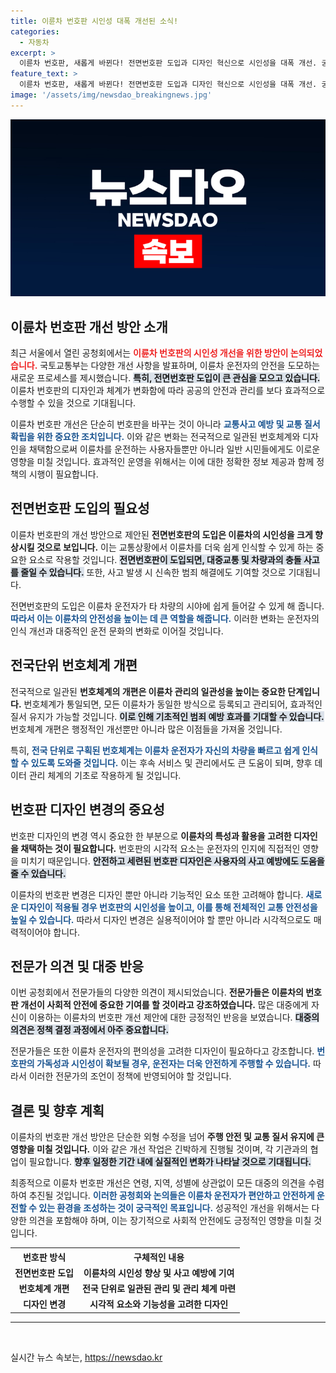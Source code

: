 ```yaml
---
title: 이륜차 번호판 시인성 대폭 개선된 소식!
categories:
  - 자동차
excerpt: >
  이륜차 번호판, 새롭게 바뀐다! 전면번호판 도입과 디자인 혁신으로 시인성을 대폭 개선. 궁금하다면 공청회의 주요 내용을 확인해보세요!
feature_text: >
  이륜차 번호판, 새롭게 바뀐다! 전면번호판 도입과 디자인 혁신으로 시인성을 대폭 개선. 궁금하다면 공청회의 주요 내용을 확인해보세요!
image: '/assets/img/newsdao_breakingnews.jpg'
---
```


<p><img src="/assets/img/newsdao_breakingnews.jpg" alt="firstkoreanews 속보" /></p>

<h2 data-ke-size="size26">이륜차 번호판 개선 방안 소개</h2>

<p data-ke-size="size16">최근 서울에서 열린 공청회에서는 <b><span style="color: #ee2323;">이륜차 번호판의 시인성 개선을 위한 방안이 논의되었습니다.</span></b> 국토교통부는 다양한 개선 사항을 발표하며, 이륜차 운전자의 안전을 도모하는 새로운 프로세스를 제시했습니다. <b><span style="background-color: #21538527;">특히, 전면번호판 도입이 큰 관심을 모으고 있습니다.</span></b> 이륜차 번호판의 디자인과 체계가 변화함에 따라 공공의 안전과 관리를 보다 효과적으로 수행할 수 있을 것으로 기대됩니다.</p>

<p data-ke-size="size16">이륜차 번호판 개선은 단순히 번호판을 바꾸는 것이 아니라 <b><span style="color: #1a5490;">교통사고 예방 및 교통 질서 확립을 위한 중요한 조치입니다.</span></b> 이와 같은 변화는 전국적으로 일관된 번호체계와 디자인을 채택함으로써 이륜차를 운전하는 사용자들뿐만 아니라 일반 시민들에게도 이로운 영향을 미칠 것입니다. 효과적인 운영을 위해서는 이에 대한 정확한 정보 제공과 함께 정책의 시행이 필요합니다.</p>

<h2 data-ke-size="size26">전면번호판 도입의 필요성</h2>

<p data-ke-size="size16">이륜차 번호판의 개선 방안으로 제안된 <b><span style="ee2323;">전면번호판의 도입은 이륜차의 시인성을 크게 향상시킬 것으로 보입니다.</span></b> 이는 교통상황에서 이륜차를 더욱 쉽게 인식할 수 있게 하는 중요한 요소로 작용할 것입니다. <b><span style="background-color: #21538527;">전면번호판이 도입되면, 대중교통 및 차량과의 충돌 사고를 줄일 수 있습니다.</span></b> 또한, 사고 발생 시 신속한 범죄 해결에도 기여할 것으로 기대됩니다.</p>

<p data-ke-size="size16">전면번호판의 도입은 이륜차 운전자가 타 차량의 시야에 쉽게 들어갈 수 있게 해 줍니다. <b><span style="color: #1a5490;">따라서 이는 이륜차의 안전성을 높이는 데 큰 역할을 해줍니다.</span></b> 이러한 변화는 운전자의 인식 개선과 대중적인 운전 문화의 변화로 이어질 것입니다.</p>

<h2 data-ke-size="size26">전국단위 번호체계 개편</h2>

<p data-ke-size="size16">전국적으로 일관된 <b><span style="ee2323;">번호체계의 개편은 이륜차 관리의 일관성을 높이는 중요한 단계입니다.</span></b> 번호체계가 통일되면, 모든 이륜차가 동일한 방식으로 등록되고 관리되어, 효과적인 질서 유지가 가능할 것입니다. <b><span style="background-color: #21538527;">이로 인해 기초적인 범죄 예방 효과를 기대할 수 있습니다.</span></b> 번호체계 개편은 행정적인 개선뿐만 아니라 많은 이점들을 가져올 것입니다.</p>

<p data-ke-size="size16">특히, <b><span style="color: #1a5490;">전국 단위로 구획된 번호체계는 이륜차 운전자가 자신의 차량을 빠르고 쉽게 인식할 수 있도록 도와줄 것입니다.</span></b> 이는 후속 서비스 및 관리에서도 큰 도움이 되며, 향후 데이터 관리 체계의 기초로 작용하게 될 것입니다.</p>

<h2 data-ke-size="size26">번호판 디자인 변경의 중요성</h2>

<p data-ke-size="size16">번호판 디자인의 변경 역시 중요한 한 부분으로 <b><span style="ee2323;">이륜차의 특성과 활용을 고려한 디자인을 채택하는 것이 필요합니다.</span></b> 번호판의 시각적 요소는 운전자의 인지에 직접적인 영향을 미치기 때문입니다. <b><span style="background-color: #21538527;">안전하고 세련된 번호판 디자인은 사용자의 사고 예방에도 도움을 줄 수 있습니다.</span></b></p>

<p data-ke-size="size16">이륜차의 번호판 변경은 디자인 뿐만 아니라 기능적인 요소 또한 고려해야 합니다. <b><span style="color: #1a5490;">새로운 디자인이 적용될 경우 번호판의 시인성을 높이고, 이를 통해 전체적인 교통 안전성을 높일 수 있습니다.</span></b> 따라서 디자인 변경은 실용적이어야 할 뿐만 아니라 시각적으로도 매력적이어야 합니다.</p>

<h2 data-ke-size="size26">전문가 의견 및 대중 반응</h2>

<p data-ke-size="size16">이번 공청회에서 전문가들의 다양한 의견이 제시되었습니다. <b><span style="ee2323;">전문가들은 이륜차의 번호판 개선이 사회적 안전에 중요한 기여를 할 것이라고 강조하였습니다.</span></b> 많은 대중에게 자신이 이용하는 이륜차의 번호판 개선 제안에 대한 긍정적인 반응을 보였습니다. <b><span style="background-color: #21538527;">대중의 의견은 정책 결정 과정에서 아주 중요합니다.</span></b></p>

<p data-ke-size="size16">전문가들은 또한 이륜차 운전자의 편의성을 고려한 디자인이 필요하다고 강조합니다. <b><span style="color: #1a5490;">번호판의 가독성과 시인성이 확보될 경우, 운전자는 더욱 안전하게 주행할 수 있습니다.</span></b> 따라서 이러한 전문가의 조언이 정책에 반영되어야 할 것입니다.</p>

<h2 data-ke-size="size26">결론 및 향후 계획</h2>

<p data-ke-size="size16">이륜차의 번호판 개선 방안은 단순한 외형 수정을 넘어 <b><span style="ee2323;">주행 안전 및 교통 질서 유지에 큰 영향을 미칠 것입니다.</span></b> 이와 같은 개선 작업은 긴박하게 진행될 것이며, 각 기관과의 협업이 필요합니다. <b><span style="background-color: #21538527;">향후 일정한 기간 내에 실질적인 변화가 나타날 것으로 기대됩니다.</span></b></p>

<p data-ke-size="size16">최종적으로 이륜차 번호판 개선은 연령, 지역, 성별에 상관없이 모든 대중의 의견을 수렴하여 추진될 것입니다. <b><span style="color: #1a5490;">이러한 공청회와 논의들은 이륜차 운전자가 편안하고 안전하게 운전할 수 있는 환경을 조성하는 것이 궁극적인 목표입니다.</span></b> 성공적인 개선을 위해서는 다양한 의견을 포함해야 하며, 이는 장기적으로 사회적 안전에도 긍정적인 영향을 미칠 것입니다.</p>

<table style="width: 100%; border-collapse: collapse;">
  <tr>
    <th style="text-align: center;">번호판 방식</th>
    <th style="text-align: center;">구체적인 내용</th>
  </tr>
  <tr>
    <td style="text-align: center; height: 17px;"><b>전면번호판 도입</b></td>
    <td style="text-align: center; height: 17px;"><b>이륜차의 시인성 향상 및 사고 예방에 기여</b></td>
  </tr>
  <tr>
    <td style="text-align: center; height: 17px;"><b>번호체계 개편</b></td>
    <td style="text-align: center; height: 17px;"><b>전국 단위로 일관된 관리 및 관리 체계 마련</b></td>
  </tr>
  <tr>
    <td style="text-align: center; height: 17px;"><b>디자인 변경</b></td>
    <td style="text-align: center; height: 17px;"><b>시각적 요소와 기능성을 고려한 디자인</b></td>
  </tr>
</table>

<hr> 

<p data-ke-size="size16">&nbsp;</p>
실시간 뉴스 속보는, <a href="https://newsdao.kr" rel="dofollow">https://newsdao.kr</a>


